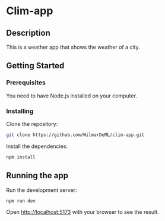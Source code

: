 # Clim-app

## Description
This is a weather app that shows the weather of a city.

## Getting Started

### Prerequisites

You need to have Node.js installed on your computer.

### Installing

Clone the repository:

```bash
git clone https://github.com/WilmarDeML/clim-app.git
```

Install the dependencies:

```bash
npm install
```

## Running the app

Run the development server:

```bash
npm run dev
```

Open [http://localhost:5173](http://localhost:5173) with your browser to see the result.
